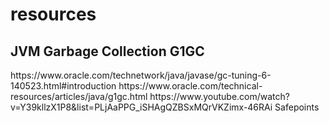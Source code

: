 # resources

<h2>
JVM Garbage Collection G1GC
</h2>
</h3>
https://www.oracle.com/technetwork/java/javase/gc-tuning-6-140523.html#introduction
https://www.oracle.com/technical-resources/articles/java/g1gc.html
https://www.youtube.com/watch?v=Y39kllzX1P8&list=PLjAaPPG_iSHAgQZBSxMQrVKZimx-46RAi  Safepoints
</h3>

